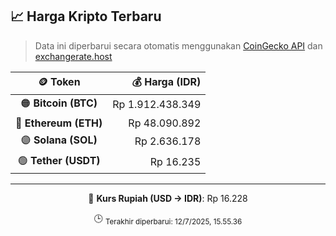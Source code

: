 

<!-- HARGA_KRIPTO -->
## 📈 Harga Kripto Terbaru

> Data ini diperbarui secara otomatis menggunakan [CoinGecko API](https://www.coingecko.com/) dan [exchangerate.host](https://exchangerate.host/)

<div align="center">

| 🪙 Token | 💰 Harga (IDR) |
|:------:|---------------:|
| 🟠 **Bitcoin (BTC)**   | Rp 1.912.438.349 |
| 🔵 **Ethereum (ETH)**  | Rp 48.090.892 |
| 🟣 **Solana (SOL)**    | Rp 2.636.178 |
| 🟢 **Tether (USDT)**   | Rp 16.235 |

---

💱 **Kurs Rupiah (USD → IDR)**: Rp 16.228

🕒 <sub>Terakhir diperbarui: 12/7/2025, 15.55.36</sub>

</div>
<!-- /HARGA_KRIPTO -->